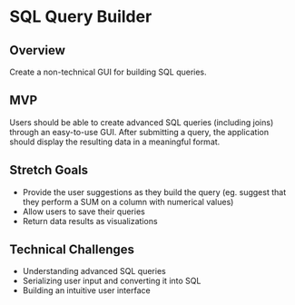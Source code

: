 # SQL Query Builder

## Overview
Create a non-technical GUI for building SQL queries.

## MVP
Users should be able to create advanced SQL queries (including joins) through an easy-to-use GUI. After submitting a query, the application should display the resulting data in a meaningful format.

## Stretch Goals
* Provide the user suggestions as they build the query (eg. suggest that they perform a SUM on a column with numerical values)
* Allow users to save their queries
* Return data results as visualizations

## Technical Challenges
* Understanding advanced SQL queries
* Serializing user input and converting it into SQL
* Building an intuitive user interface
